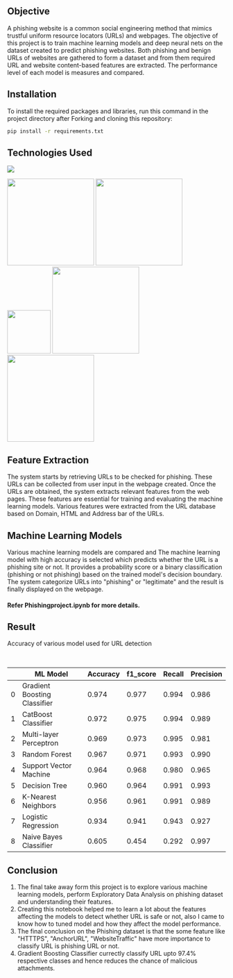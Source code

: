 
## Objective

A phishing website is a common social engineering method that mimics trustful uniform resource locators (URLs) and webpages. The objective of this project is to train machine learning models and deep neural nets on the dataset created to predict phishing websites. Both phishing and benign URLs of websites are gathered to form a dataset and from them required URL and website content-based features are extracted. The performance level of each model is measures and compared.

## Installation
To install the required packages and libraries, run this command in the project directory after Forking and cloning this repository:
```bash
pip install -r requirements.txt
```

## Technologies Used

![](https://forthebadge.com/images/badges/made-with-python.svg)

[<img target="_blank" src="https://upload.wikimedia.org/wikipedia/commons/3/31/NumPy_logo_2020.svg" width=200>](https://numpy.org/doc/) [<img target="_blank" src="https://upload.wikimedia.org/wikipedia/commons/e/ed/Pandas_logo.svg" width=200>](https://pandas.pydata.org/pandas-docs/stable/reference/api/pandas.DataFrame.html)
[<img target="_blank" src="https://upload.wikimedia.org/wikipedia/commons/8/84/Matplotlib_icon.svg" width=100>](https://matplotlib.org/)
[<img target="_blank" src="https://scikit-learn.org/stable/_static/scikit-learn-logo-small.png" width=200>](https://scikit-learn.org/stable/) 
[<img target="_blank" src="https://encrypted-tbn0.gstatic.com/images?q=tbn:ANd9GcScq-xocLctL07Jy0tpR_p9w0Q42_rK1aAkNfW6sm3ucjFKWML39aaJPgdhadyCnEiK7vw&usqp=CAU" width=200>](https://flask.palletsprojects.com/en/2.0.x/) 

## Feature Extraction
The system starts by retrieving URLs to be checked for phishing. These URLs can be collected from user input in the webpage created. Once the URLs are obtained, the system extracts relevant features from the web pages. These features are essential for training and evaluating the machine learning models. Various features were extracted from the URL database based on Domain, HTML and Address bar of the URLs. 

## Machine Learning Models

Various machine learning models are compared and The machine learning model with high accuracy is selected which predicts whether the URL is a phishing site or not. It provides a probability score or a binary classification (phishing or not phishing) based on the trained model's decision boundary. The system categorize URLs into "phishing" or "legitimate" and the result is finally displayed on the webpage. 
#### Refer Phishingproject.ipynb for more details.

## Result

Accuracy of various model used for URL detection
<br>

<br>

||ML Model|	Accuracy|  	f1_score|	Recall|	Precision|
|---|---|---|---|---|---|
0|	Gradient Boosting Classifier|	0.974|	0.977|	0.994|	0.986|
1|	CatBoost Classifier|	        0.972|	0.975|	0.994|	0.989|
2|	Multi-layer Perceptron|	        0.969|	0.973|	0.995|	0.981|
3|	Random Forest|	                0.967|	0.971|	0.993|	0.990|
4|	Support Vector Machine|	        0.964|	0.968|	0.980|	0.965|
5|	Decision Tree|      	        0.960|	0.964|	0.991|	0.993|
6|	K-Nearest Neighbors|        	0.956|	0.961|	0.991|	0.989|
7|	Logistic Regression|        	0.934|	0.941|	0.943|	0.927|
8|	Naive Bayes Classifier|     	0.605|	0.454|	0.292|	0.997|

## Conclusion
1. The final take away form this project is to explore various machine learning models, perform Exploratory Data Analysis on phishing dataset and understanding their features. 
2. Creating this notebook helped me to learn a lot about the features affecting the models to detect whether URL is safe or not, also I came to know how to tuned model and how they affect the model performance.
3. The final conclusion on the Phishing dataset is that the some feature like "HTTTPS", "AnchorURL", "WebsiteTraffic" have more importance to classify URL is phishing URL or not.
4. Gradient Boosting Classifier currectly classify URL upto 97.4% respective classes and hence reduces the chance of malicious attachments.
